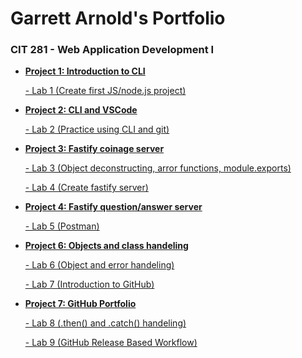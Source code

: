 <h1>Garrett Arnold's Portfolio</h1>
<h3>CIT 281 - Web Application Development I</h3>
<ul>
    <li><strong><a href="https://github.com/garnold-uo/cit-p1">Project 1: Introduction to CLI</a></strong></li>
        <dl><a href="https://github.com/garnold-uo/cit281-lab1">    -   Lab 1 (Create first JS/node.js project)</a></dl>
     <li><strong><a href="https://github.com/garnold-uo/cit281-p2">Project 2: CLI and VSCode</a></strong></li>
        <dl><a href="https://github.com/garnold-uo/cit281-lab2">    -   Lab 2 (Practice using CLI and git)</a></dl>
    <li><strong><a href="https://github.com/garnold-uo/cit281-p3">Project 3: Fastify coinage server</a></strong></li>    
        <dl><a href="https://github.com/garnold-uo/cit281-lab3">    -   Lab 3 (Object deconstructing, arror functions, module.exports)</a></dl>
        <dl><a href="https://github.com/garnold-uo/cit281-lab4">    -   Lab 4 (Create fastify server)</a></dl>
    <li><strong><a href="https://github.com/garnold-uo/cit281-p4">Project 4: Fastify question/answer server</a></strong></li>    
        <dl><a href="https://github.com/garnold-uo/cit281-lab5">    -   Lab 5 (Postman)</a></dl>
    <li><strong><a href="https://github.com/garnold-uo/cit281-p6">Project 6: Objects and class handeling</a></strong></li>  
        <dl><a href="https://github.com/garnold-uo/cit281-lab6">    -   Lab 6 (Object and error handeling)</a></dl>
        <dl><a href="https://github.com/garnold-uo/cit281-lab7">    -   Lab 7 (Introduction to GitHub)</a></dl>
    <li><strong><a href="https://github.com/garnold-uo/cit281-p7">Project 7: GitHub Portfolio</a></strong></li>  
        <dl><a href="https://github.com/garnold-uo/cit281-lab8">    -   Lab 8 (.then() and .catch() handeling)</a></dl>
        <dl><a href="https://github.com/garnold-uo/cit281-lab9">    -   Lab 9 (GitHub Release Based Workflow)</a></dl>    
</ul>
